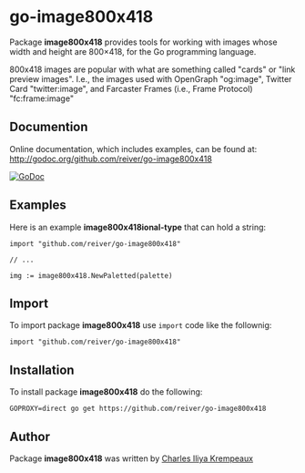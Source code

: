 # go-image800x418

Package **image800x418** provides tools for working with images whose width and height are 800×418, for the Go programming language.

800x418 images are popular with what are something called "cards" or "link preview images".
I.e., the images used with OpenGraph "og:image", Twitter Card "twitter:image", and Farcaster Frames (i.e., Frame Protocol) "fc:frame:image"

## Documention

Online documentation, which includes examples, can be found at: http://godoc.org/github.com/reiver/go-image800x418

[![GoDoc](https://godoc.org/github.com/reiver/go-image800x418?status.svg)](https://godoc.org/github.com/reiver/go-image800x418)

## Examples

Here is an example **image800x418ional-type** that can hold a string:
```golang
import "github.com/reiver/go-image800x418"

// ...

img := image800x418.NewPaletted(palette)
```

## Import

To import package **image800x418** use `import` code like the follownig:
```
import "github.com/reiver/go-image800x418"
```

## Installation

To install package **image800x418** do the following:
```
GOPROXY=direct go get https://github.com/reiver/go-image800x418
```

## Author

Package **image800x418** was written by [Charles Iliya Krempeaux](http://changelog.ca)
